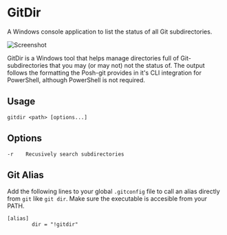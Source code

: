 GitDir
======

A Windows console application to list the status of all Git subdirectories.

![Screenshot](http://i.imgur.com/tgaaKJI.png)


GitDir is a Windows tool that helps manage directories full of Git-subdirectories that you may (or may not) not the status of. The output follows the formatting the Posh-git provides in it's CLI integration for PowerShell, although PowerShell is not required.

Usage
------
```
gitdir <path> [options...]
```

Options
------
```
-r    Recusively search subdirectories
```

Git Alias
------
Add the following lines to your global `.gitconfig` file to call an alias directly from `git` like `git dir`. Make sure the executable is accesible from your PATH.

```
[alias]
        dir = "!gitdir"
```
